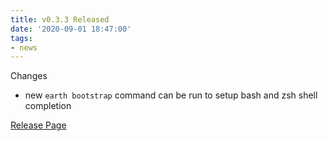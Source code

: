 ```yaml
---
title: v0.3.3 Released
date: '2020-09-01 18:47:00'
tags:
- news
---
```


Changes

- new `earth bootstrap` command can be run to setup bash and zsh shell completion

[Release Page](https://github.com/earthly/earthly/releases/tag/v0.3.3)

